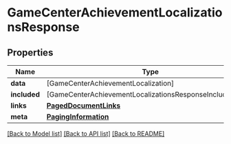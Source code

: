 # GameCenterAchievementLocalizationsResponse

## Properties
Name | Type | Description | Notes
------------ | ------------- | ------------- | -------------
**data** | [GameCenterAchievementLocalization] |  | 
**included** | [GameCenterAchievementLocalizationsResponseIncludedInner] |  | [optional] 
**links** | [**PagedDocumentLinks**](PagedDocumentLinks.md) |  | 
**meta** | [**PagingInformation**](PagingInformation.md) |  | [optional] 

[[Back to Model list]](../README.md#documentation-for-models) [[Back to API list]](../README.md#documentation-for-api-endpoints) [[Back to README]](../README.md)


